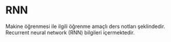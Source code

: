 # RNN

Makine öğrenmesi ile ilgili öğrenme amaçlı ders notları şeklindedir. Recurrent neural network (RNN) bilgileri içermektedir.

